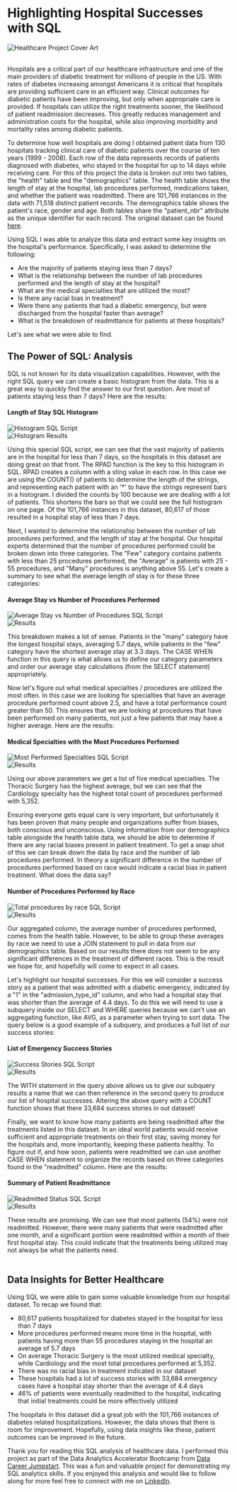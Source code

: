 # Highlighting Hospital Successes with SQL

![Healthcare Project Cover Art](hospital.png) <br><br>

Hospitals are a critical part of our healthcare infrastructure and one of the main providers of diabetic treatment for millions of people in the US. With rates of diabetes increasing amongst Americans it is critical that hospitals are providing sufficient care in an efficient way. Clinical outcomes for diabetic patients have been improving, but only when appropriate care is provided. If hospitals can utilize the right treatments sooner, the likelihood of patient readmission decreases. This greatly reduces management and administration costs for the hospital, while also improving morbidity and mortality rates among diabetic patients. <br>

To determine how well hospitals are doing I obtained patient data from 130 hospitals tracking clinical care of diabetic patients over the course of ten years (1999 - 2008). Each row of the data represents records of patients diagnosed with diabetes, who stayed in the hospital for up to 14 days while receiving care. For this of this project the data is broken out into two tables, the "health" table and the "demographics" table. The health table shows the length of stay at the hospital, lab procedures performed, medications taken, and whether the patient was readmitted. There are 101,766 instances in the data with 71,518 distinct patient records. The demographics table shows the patient's race, gender and age. Both tables share the "patient_nbr" attribute as the unique identifier for each record. The original dataset can be found [here](https://www.kaggle.com/code/iabhishekofficial/prediction-on-hospital-readmission/notebook). <br>

Using SQL I was able to analyze this data and extract some key insights on the hospital's performance. Specifically, I was asked to determine the following: <br>

- Are the majority of patients staying less than 7 days?
- What is the relationship between the number of lab procedures performed and the length of stay at the hospital?
- What are the medical specialties that are utilized the most?
- Is there any racial bias in treatment?
- Were there any patients that had a diabetic emergency, but were discharged from the hospital faster than average?
- What is the breakdown of readmittance for patients at these hospitals? <br>

Let's see what we were able to find.

## The Power of SQL: Analysis

SQL is not known for its data visualization capabilities. However, with the right SQL query we can create a basic histogram from the data. This is a great way to quickly find the answer to our first question. Are most of patients staying less than 7 days? Here are the results: <br>

#### Length of Stay SQL Histogram
![Histogram SQL Script](sqlhistogram.png)<br>
![Histogram Results](histogram.png)<br>

Using this special SQL script, we can see that the vast majority of patients are in the hospital for less than 7 days, so the hospitals in this dataset are doing great on that front. The RPAD function is the key to this histogram in SQL. RPAD creates a column with a sting value in each row. In this case we are using the COUNT() of patients to determine the length of the strings, and representing each patient with an '*' to have the strings represent bars in a histogram. I divided the counts by 100 because we are dealing with a lot of patients. This shortens the bars so that we could see the full histogram on one page. Of the 101,766 instances in this dataset, 80,617 of those resulted in a hospital stay of less than 7 days. <br>

Next, I wanted to determine the relationship between the number of lab procedures performed, and the length of stay at the hospital. Our hospital experts determined that the number of procedures performed could be broken down into three categories. The "Few" category contains patients with less than 25 procedures performed, the "Average" is patients with 25 - 55 procedures, and "Many" procedures is anything above 55. Let's create a summary to see what the average length of stay is for these three categories: <br>

#### Average Stay vs Number of Procedures Performed
![Average Stay vs Number of Procedures SQL Script](procedures_vs_time.png)<br>
![Results](timevsproc.png)<br>

This breakdown makes a lot of sense. Patients in the "many" category have the longest hospital stays, averaging 5.7 days, while patients in the "few" category have the shortest average stay at 3.3 days. The CASE WHEN function in this query is what allows us to define our category parameters and order our average stay calculations (from the SELECT statement) appropriately.<br>

Now let's figure out what medical specialties / procedures are utilized the most often. In this case we are looking for specialties that have an average procedure performed count above 2.5, and have a total performance count greater than 50. This ensures that we are looking at procedures that have been performed on many patients, not just a few patients that may have a higher average. Here are the results: <br>

#### Medical Specialties with the Most Procedures Performed
![Most Performed Specialties SQL Script](most_procedures.png)<br>
![Results](mostproc.png)<br>

Using our above parameters we get a list of five medical specialties. The Thoracic Surgery has the highest average, but we can see that the Cardiology specialty has the highest total count of procedures performed with 5,352. <br>

Ensuring everyone gets equal care is very important, but unfortunately it has been proven that many people and organizations suffer from biases, both conscious and unconscious. Using information from our demographics table alongside the health table data, we should be able to determine if there are any racial biases present in patient treatment. To get a snap shot of this we can break down the data by race and the number of lab procedures performed. In theory a significant difference in the number of procedures performed based on race would indicate a racial bias in patient treatment. What does the data say?

#### Number of Procedures Performed by Race
![Total procedures by race SQL Script](race_breakdown.png)<br>
![Results](race.png)<br>

Our aggregated column, the average number of procedures performed, comes from the health table. However, to be able to group these averages by race we need to use a JOIN statement to pull in data from our demographics table. Based on our results there does not seem to be any significant differences in the treatment of different races. This is the result we hope for, and hopefully will come to expect in all cases. <br>

Let's highlight our hospital successes. For this we will consider a success story as a patient that was admitted with a diabetic emergency, indicated by a "1" in the "admission_type_id" column, and who had a hospital stay that was shorter than the average of 4.4 days. To do this we will need to use a subquery inside our SELECT and WHERE queries because we can't use an aggregating function, like AVG, as a parameter when trying to sort data. The query below is a good example of a subquery, and produces a full list of our success stories:

#### List of Emergency Success Stories
![Success Stories SQL Script](emergency_successes.png)<br>
![Results](successes.png)<br>

The WITH statement in the query above allows us to give our subquery results a name that we can then reference in the second query to produce our list of hospital successes. Altering the above query with a COUNT function shows that there 33,684 success stories in out dataset! 

Finally, we want to know how many patients are being readmitted after the treatments listed in this dataset. In an ideal world patients would receive sufficient and appropriate treatments on their first stay, saving money for the hospitals and, more importantly, keeping these patients healthy. To figure out if, and how soon, patients were readmitted we can use another CASE WHEN statement to organize the records based on three categories found in the "readmitted" column. Here are the results:

#### Summary of Patient Readmittance
![Readmitted Status SQL Script](readmit_status.png)<br>
![Results](readmit.png)<br>

These results are promising. We can see that most patients (54%) were not readmitted. However, there were many patients that were readmitted after one month, and a significant portion were readmitted within a month of their first hospital stay. This could indicate that the treatments being utilized may not always be what the patients need. <br><br>

## Data Insights for Better Healthcare

Using SQL we were able to gain some valuable knowledge from our hospital dataset. To recap we found that:

- 80,617 patients hospitalized for diabetes stayed in the hospital for less than 7 days
- More procedures performed means more time in the hospital, with patients having more than 55 procedures staying in the hospital an average of 5.7 days
- On average Thoracic Surgery is the most utilized medical specialty, while Cardiology and the most total procedures performed at 5,352.
- There was no racial bias in treatment indicated in our dataset
- These hospitals had a lot of success stories with 33,684 emergency cases have a hospital stay shorter than the average of 4.4 days
- 46% of patients were eventually readmitted to the hospital, indicating that initial treatments could be more effectively utilized <br>

The hospitals in this dataset did a great job with the 101,766 instances of diabetes related hospitalizations. However, the data shows that there is room for improvement. Hopefully, using data insights like these, patient outcomes can be improved in the future. <br>

Thank you for reading this SQL analysis of healthcare data. I performed this project as part of the Data Analytics Accelerator Bootcamp from [Data Career Jumpstart](https://www.linkedin.com/school/datacareerjumpstart/). This was a fun and valuable project for demonstrating my SQL analytics skills. If you enjoyed this analysis and would like to follow along for more feel free to connect with me on [LinkedIn](https://www.linkedin.com/in/webb-kimmel-346701a8/).
